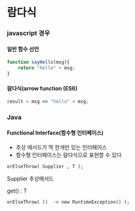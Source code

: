 # 람다식



### javascript 경우

#### 일반 함수 선언

```js
function sayHello(msg){
	return "hello" + msg;
}
```



#### 람다식(arrow function (ES6)

```js
result = msg => "hello" + msg;
```





### Java

#### 

#### Functional Interface(함수형 인터페이스)

- 추상 메서드가 딱 한개만 있는 인터페이스
- 함수형 인터페이스는 람다식으로 표현할 수 있다



`orElseThrow( Supplier , T );`

Supplier 추상메서드

get() : T



`orElseThrow( ()  -> new RuntimeException() );`













































